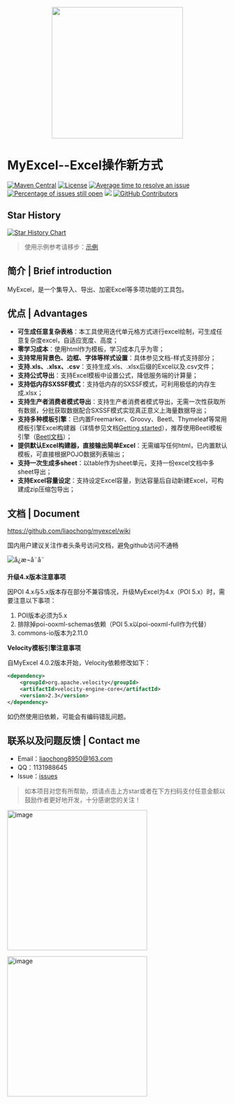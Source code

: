 <p align="center">
    <img src="https://user-images.githubusercontent.com/8674986/154786667-599f1a18-707f-4a08-857f-de97924401ea.png" width="300">
</p>

# MyExcel--Excel操作新方式
[![Maven Central](https://maven-badges.herokuapp.com/maven-central/com.github.liaochong/myexcel/badge.svg)](https://maven-badges.herokuapp.com/maven-central/com.github.liaochong/myexcel)
[![License](http://img.shields.io/:license-apache-brightgreen.svg)](http://www.apache.org/licenses/LICENSE-2.0.html)
[![Average time to resolve an issue](http://isitmaintained.com/badge/resolution/liaochong/myexcel.svg)](http://isitmaintained.com/project/liaochong/myexcel "Average time to resolve an issue")
[![Percentage of issues still open](http://isitmaintained.com/badge/open/liaochong/myexcel.svg)](http://isitmaintained.com/project/liaochong/myexcel "Percentage of issues still open")
<img src="https://img.shields.io/badge/JDK-1.8+-green.svg" ></img>
[![GitHub Contributors](https://img.shields.io/github/contributors/liaochong/myexcel)](https://github.com/liaochong/myexcel/graphs/contributors)

## Star History

[![Star History Chart](https://api.star-history.com/svg?repos=liaochong/myexcel&type=Date)](https://star-history.com/#liaochong/myexcel&Date)


> 使用示例参考请移步：[示例](https://github.com/liaochong/myexcel/tree/master/example/src/main/java/com/github/liaochong/example/controller)

简介 | Brief introduction
------------------------
MyExcel，是一个集导入、导出、加密Excel等多项功能的工具包。

优点 | Advantages
-----------------
- **可生成任意复杂表格**：本工具使用迭代单元格方式进行excel绘制，可生成任意复杂度excel，自适应宽度、高度；
- **零学习成本**：使用html作为模板，学习成本几乎为零；
- **支持常用背景色、边框、字体等样式设置**：具体参见文档-样式支持部分；
- **支持.xls、.xlsx、.csv**：支持生成.xls、.xlsx后缀的Excel以及.csv文件；
- **支持公式导出**：支持Excel模板中设置公式，降低服务端的计算量；
- **支持低内存SXSSF模式**：支持低内存的SXSSF模式，可利用极低的内存生成.xlsx；
- **支持生产者消费者模式导出**：支持生产者消费者模式导出，无需一次性获取所有数据，分批获取数据配合SXSSF模式实现真正意义上海量数据导出；
- **支持多种模板引擎**：已内置Freemarker、Groovy、Beetl、Thymeleaf等常用模板引擎Excel构建器（详情参见文档[Getting started](https://github.com/liaochong/MyExcel/wiki/Getting-started)），推荐使用Beetl模板引擎（[Beetl文档](http://ibeetl.com/guide/#beetl)）；
- **提供默认Excel构建器，直接输出简单Excel**：无需编写任何html，已内置默认模板，可直接根据POJO数据列表输出；
- **支持一次生成多sheet**：以table作为sheet单元，支持一份excel文档中多sheet导出；
- **支持Excel容量设定**：支持设定Excel容量，到达容量后自动新建Excel，可构建成zip压缩包导出；

文档 | Document
--------------
https://github.com/liaochong/myexcel/wiki

国内用户建议关注作者头条号访问文档，避免github访问不通畅

![å¿æ¬å¨å¨](https://github.com/liaochong/myexcel/assets/8674986/247a4e93-7ff9-488b-a902-893b6aa2fcd5)

**升级4.x版本注意事项**

 因POI 4.x与5.x版本存在部分不兼容情况，升级MyExcel为4.x（POI 5.x）时，需要注意以下事项：

1. POI版本必须为5.x
2. 排除掉poi-ooxml-schemas依赖（POI 5.x以poi-ooxml-full作为代替）
3. commons-io版本为2.11.0

**Velocity模板引擎注意事项**

自MyExcel 4.0.2版本开始，Velocity依赖修改如下：
```xml
<dependency>
    <groupId>org.apache.velocity</groupId>
    <artifactId>velocity-engine-core</artifactId>
    <version>2.3</version>
</dependency>
```
如仍然使用旧依赖，可能会有编码错乱问题。

联系以及问题反馈 | Contact me
--------------------------
* Email：liaochong8950@163.com
* QQ：1131988645
* Issue：[issues](https://github.com/liaochong/myexcel/issues)

> 如本项目对您有所帮助，烦请点击上方star或者在下方扫码支付任意金额以鼓励作者更好地开发，十分感谢您的关注！

<p>
    <img width="320" alt="image" src="https://user-images.githubusercontent.com/8674986/154786358-8e6c0d45-4a40-45f0-a7ad-6041ada3882e.JPG">
</p>
<p>
    <img width="320" margin-left alt="image" src="https://user-images.githubusercontent.com/8674986/154786504-23538aa4-6ba8-4a4f-a8bd-aed50763d873.JPG">
</p>
